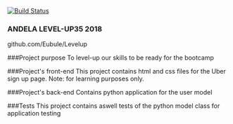 [![Build Status](https://travis-ci.com/Eubule/Levelup.svg?branch=ft-test-and-python)](https://travis-ci.com/Eubule/Levelup)

### ANDELA LEVEL-UP35 2018
github.com/Eubule/Levelup


###Project purpose
To level-up our skills to be ready for the bootcamp

###Project's front-end
This project contains html and css files for the Uber sign up page. Note: for learning purposes only.

###Project's back-end
Contains python application for the user model

###Tests
This project contains aswell tests of the python model class for application testing